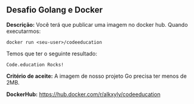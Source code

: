 ## Desafio Golang e Docker 

**Descrição:** 
Você terá que publicar uma imagem no docker hub. Quando executarmos:

```
docker run <seu-user>/codeeducation
```

Temos que ter o seguinte resultado: 

```
Code.education Rocks!
```

**Critério de aceite:** A imagem de nosso projeto Go precisa ter menos de 2MB.

**DockerHub:** https://hub.docker.com/r/alkxyly/codeeducation
